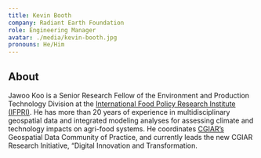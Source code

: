```yaml
---
title: Kevin Booth
company: Radiant Earth Foundation
role: Engineering Manager
avatar: ./media/kevin-booth.jpg
pronouns: He/Him
---
```

## About

Jawoo Koo is a Senior Research Fellow of the Environment and Production Technology Division at the [International Food Policy Research Institute (IFPRI)](https://www.ifpri.org/). He has more than 20 years of experience in multidisciplinary geospatial data and integrated modeling analyses for assessing climate and technology impacts on agri-food systems. He coordinates [CGIAR’s](https://www.cgiar.org/) Geospatial Data Community of Practice, and currently leads the new CGIAR Research Initiative, “Digital Innovation and Transformation.